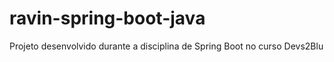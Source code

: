 # ravin-spring-boot-java
Projeto desenvolvido durante a disciplina de Spring Boot no curso Devs2Blu
